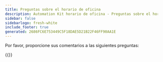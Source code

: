 ```yaml
---
title: Preguntas sobre el horario de oficina
description: Automation Kit horario de oficina - Preguntas sobre el horario de oficina
sidebar: false
sidebarlogo: fresh-white
include_footer: true
generated: 2686FC6E753449C5F18DAE5D21B22F46FF90AA1E
---
```


Por favor, proporcione sus comentarios a las siguientes preguntas:

{{<questions showNavigationButtons=false >}}
